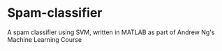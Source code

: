 # Spam-classifier
A spam classifier using SVM, written in MATLAB as part of Andrew Ng's Machine Learning Course
